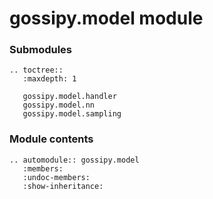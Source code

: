 # gossipy.model module

### Submodules

```{eval-rst}
.. toctree::
   :maxdepth: 1

   gossipy.model.handler
   gossipy.model.nn
   gossipy.model.sampling
```

### Module contents

```{eval-rst}
.. automodule:: gossipy.model
   :members:
   :undoc-members:
   :show-inheritance:
```